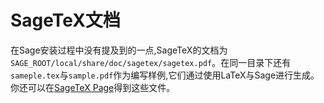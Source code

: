 # SageTeX文档

在Sage安装过程中没有提及到的一点,SageTeX的文档为`SAGE_ROOT/local/share/doc/sagetex/sagetex.pdf`。在同一目录下还有`sameple.tex`与`sample.pdf`作为编写样例,它们通过使用LaTeX与Sage进行生成。你还可以在[SageTeX Page](https://github.com/sagemath/sagetex)得到这些文件。